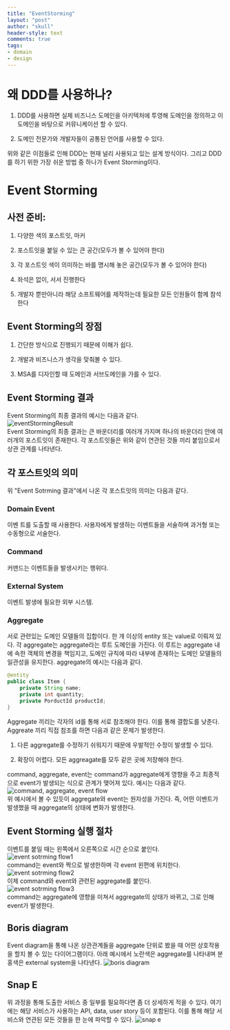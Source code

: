 ```yaml
---
title: "EventStorming"
layout: "post"
author: "skull"
header-style: text
comments: true
tags:
- domain 
- design
---
```


# 왜 DDD를 사용하나?
1. DDD를 사용하면 실제 비즈니스 도메인을 아키텍처에 투영해 도메인을 정의하고 이 도메인을 바탕으로 커뮤니케이션 할 수 있다.

2. 도메인 전문가와 개발자들이 공통된 언어를 사용할 수 있다.

위와 같은 이점들로 인해 DDD는 현재 널리 사용되고 있는 설계 방식이다. 그리고 DDD를 하기 위한 가장 쉬운 방법 중 하나가 Event Storming이다.

# Event Storming
## 사전 준비:
1. 다양한 색의 포스트잇, 마커

2. 포스트잇을 붙일 수 있는 큰 공간(모두가 볼 수 있어야 한다)

3. 각 포스트잇 색이 의미하는 바를 명시해 놓은 공간(모두가 볼 수 있어야 한다)

4. 좌석은 없이, 서서 진행한다

5. 개발자 뿐만아니라 해당 소프트웨어를 제작하는데 필요한 모든 인원들이 함께 참석한다

## Event Storming의 장점
1. 간단한 방식으로 진행되기 때문에 이해가 쉽다.

2. 개발과 비즈니스가 생각을 맞춰볼 수 있다.

3. MSA를 디자인할 때 도메인과 서브도메인을 가를 수 있다.

## Event Storming 결과
Event Storming의 최종 결과의 예시는 다음과 같다.  
![eventStormingResult](/img/in-post/2022-07-23-event-storming/eventStormingResult.png)  
Event Storming의 최종 결과는 큰 바운더리를 여러개 가지며 하나의 바운더리 안에 여러개의 포스트잇이 존재한다. 각 포스트잇들은 위와 같이 연관된 것들 끼리 붙임으로서 상관 관계를 나타낸다.

## 각 포스트잇의 의미
위 "Event Sotrming 결과"에서 나온 각 포스트잇의 의미는 다음과 같다.
### Domain Event
이벤 트를 도출할 때 사용한다. 사용자에게 발생하는 이벤트들을 서술하며 과거형 또는 수동형으로 서술한다.

### Command

커맨드는 이벤트들을 발생시키는 행위다.

### External System

이벤트 발생에 필요한 외부 시스템.

### Aggregate

서로 관련있는 도메인 모델들의 집합이다. 한 개 이상의 entity 또는 value로 이뤄져 있다. 각 aggregate는 aggregate라는 루트 도메인을 가진다. 이 루트는 aggregate 내에 속한 객체의 변경을 책임지고, 도메인 규칙에 따라 내부에 존재하는 도메인 모델들의 일관성을 유지한다. aggregate의 예시는 다음과 같다.
```java
@entity
public class Item {
    private String name;
    private int quantity;
    private PorductId productId;
}
```
Aggregate 끼리는 각자의 id를 통해 서로 참조해야 한다. 이를 통해 결합도를 낮춘다. Aggreate 끼리 직접 참조를 하면 다음과 같은 문제가 발생한다.

1. 다른 aggregate를 수정하기 쉬워지기 때문에 우발적인 수정이 발생할 수 있다.

2. 확장이 어렵다. 모든 aggreagate를 모두 같은 곳에 저장해야 한다.

command, aggregate, event는 command가 aggregate에게 영향을 주고 최종적으로 event가 발생되는 식으로 관계가 맺어져 있다. 예시는 다음과 같다.  
![command, aggregate, event flow](/img/in-post/2022-07-23-event-storming/commandAggregateEventFlow.png)  
위 예시에서 볼 수 있듯이 aggregate와 event는 원자성을 가진다. 즉, 어떤 이벤트가 발생했을 때 aggregate의 상태에 변화가 발생한다.

## Event Storming 실행 절차

이벤트를 붙일 때는 왼쪽에서 오른쪽으로 시간 순으로 붙인다.  
![event sotrming flow1](/img/in-post/2022-07-23-event-storming/eventStormingFlow1.png)  
command는 event와 짝으로 발생한하며 각 event 왼편에 위치한다.  
![event sotrming flow2](/img/in-post/2022-07-23-event-storming/eventStormingFlow2.png)  
이제 command와 event와 관련된 aggregate를 붙인다.  
![event sotrming flow3](/img/in-post/2022-07-23-event-storming/eventStormingFlow3.png)  
command는 aggregate에 영향을 미쳐서 aggregate의 상태가 바뀌고, 그로 인해 event가 발생한다.  

## Boris diagram
Event diagram을 통해 나온 상관관계들을 aggregate 단위로 봤을 때 어떤 상호작용을 할지 볼 수 있는 다이어그램이다. 아래 예시에서 노란색은 aggregate를 나타내며 분홍색은 external system을 나타낸다.
![boris diagram](/img/in-post/2022-07-23-event-storming/borisDiagram.png)  

## Snap E
위 과정을 통해 도출한 서비스 중 일부를 필요하다면 좀 더 상세하게 적을 수 있다. 여기에는 해당 서비스가 사용하는 API, data, user story 등이 포함된다. 이를 통해 해당 서비스와 연관된 모든 것들을 한 눈에 파악할 수 있다.
![snap e](/img/in-post/2022-07-23-event-storming/snape.png)



